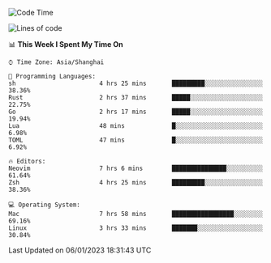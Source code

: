 <!--START_SECTION:waka-->
![Code Time](http://img.shields.io/badge/Code%20Time-1%2C105%20hrs%204%20mins-blue)

![Lines of code](https://img.shields.io/badge/From%20Hello%20World%20I%27ve%20Written-24%20Thousand%20lines%20of%20code-blue)

📊 **This Week I Spent My Time On** 

```text
⌚︎ Time Zone: Asia/Shanghai

💬 Programming Languages: 
sh                       4 hrs 25 mins       █████████░░░░░░░░░░░░░░░░   38.36% 
Rust                     2 hrs 37 mins       █████░░░░░░░░░░░░░░░░░░░░   22.75% 
Go                       2 hrs 17 mins       █████░░░░░░░░░░░░░░░░░░░░   19.94% 
Lua                      48 mins             █░░░░░░░░░░░░░░░░░░░░░░░░   6.98% 
TOML                     47 mins             █░░░░░░░░░░░░░░░░░░░░░░░░   6.92%

🔥 Editors: 
Neovim                   7 hrs 6 mins        ███████████████░░░░░░░░░░   61.64% 
Zsh                      4 hrs 25 mins       █████████░░░░░░░░░░░░░░░░   38.36%

💻 Operating System: 
Mac                      7 hrs 58 mins       █████████████████░░░░░░░░   69.16% 
Linux                    3 hrs 33 mins       ███████░░░░░░░░░░░░░░░░░░   30.84%

```


 Last Updated on 06/01/2023 18:31:43 UTC
<!--END_SECTION:waka-->
